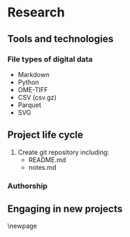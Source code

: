 # Research


## Tools and technologies


### File types of digital data
- Markdown
- Python
- OME-TIFF
- CSV (csv.gz)
- Parquet
- SVG


## Project life cycle


1. Create git repository including:
	- README.md
	- notes.md




### Authorship



## Engaging in new projects













\newpage
